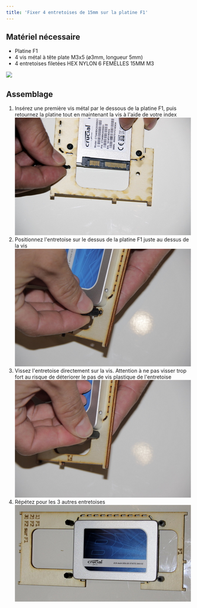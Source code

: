 ```yaml
---
title: 'Fixer 4 entretoises de 15mm sur la platine F1'
---
```


## Matériel nécessaire

* Platine F1
* 4 vis métal à tête plate M3x5 \(ø3mm, longueur 5mm\)
* 4 entretoises filetées HEX NYLON 6 FEMELLES 15MM M3  

![](IMG_5192.JPG)

## Assemblage

1. Insérez une première vis métal par le dessous de la platine F1, puis retournez la platine tout en maintenant la vis à l'aide de votre index
   ![](_MG_5213.JPG)  
2. Positionnez l'entretoise sur le dessus de la platine F1 juste au dessus de la vis
   ![](_MG_5214.JPG)  
3. Vissez l'entretoise directement sur la vis. Attention à ne pas visser trop fort au risque de déteriorer le pas de vis plastique de l'entretoise  
   ![](_MG_5215.JPG)  
4. Répétez pour les 3 autres entretoises  
   ![](_MG_5216.JPG)



